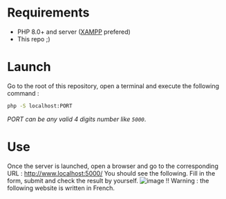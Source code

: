 # Requirements
- PHP 8.0+ and server ([XAMPP](https://www.apachefriends.org/fr/index.html) prefered)
- This repo ;)

# Launch
Go to the root of this repository, open a terminal and execute the following command :
```sh
php -S localhost:PORT
```
_PORT can be any valid 4 digits number like `5000`_.

# Use
Once the server is launched, open a browser and go to the corresponding URL :
<http://www.localhost:5000/>
You should see the following. Fill in the form, submit and check the result by yourself.
![image](https://github.com/user-attachments/assets/a2f92678-0415-43a3-813c-4598680e6f22)
!! Warning : the following website is written in French.
